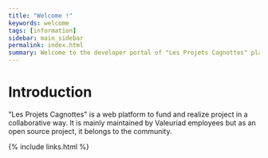 ```yaml
---
title: "Welcome !"
keywords: welcome
tags: [information]
sidebar: main_sidebar
permalink: index.html
summary: Welcome to the developer portal of "Les Projets Cagnottes" platform.
---
```


# Introduction

"Les Projets Cagnottes" is a web platform to fund and realize project in a collaborative way. 
It is mainly maintained by Valeuriad employees but as an open source project, it belongs to the community.

{% include links.html %}
